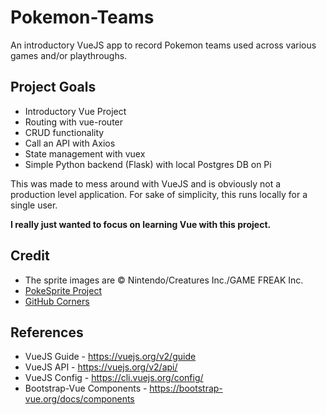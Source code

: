# Pokemon-Teams

An introductory VueJS app to record Pokemon teams used across various games and/or playthroughs.


## Project Goals
* Introductory Vue Project
* Routing with vue-router
* CRUD functionality
* Call an API with Axios
* State management with vuex
* Simple Python backend (Flask) with local Postgres DB on Pi

This was made to mess around with VueJS and is obviously not a production level application.
For sake of simplicity, this runs locally for a single user. 

**I really just wanted to focus on learning Vue with this project.**


## Credit
* The sprite images are © Nintendo/Creatures Inc./GAME FREAK Inc.
* [PokeSprite Project](https://github.com/msikma/pokesprite)
* [GitHub Corners](https://github.com/tholman/github-corners)


## References
* VueJS Guide - https://vuejs.org/v2/guide
* VueJS API - https://vuejs.org/v2/api/
* VueJS Config - https://cli.vuejs.org/config/
* Bootstrap-Vue Components - https://bootstrap-vue.org/docs/components